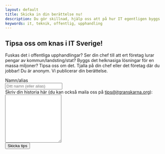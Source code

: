 ```yaml
---
layout: default
title: Skicka in din berättelse nu!
description: Du gör skillnad, hjälp oss att på hur IT egentligen byggs is Sverige.
keywords: it, teknik, offentlig, upphandling
---
```



 <section id="promo" class="promo section offset-header">
        <div class="container text-center">
        <h1 class="title tips">Tipsa oss om knas i IT Sverige!</h1>
            <p class="intro">Fuskas det i offentliga upphandlingar? Ser din chef till att ert företag lurar pengar av kommun/landsting/stat? Byggs det helknasiga lösningar för en massa miljoner? Tipsa oss om det. Tjalla på din chef eller det företag där du jobbar! Du är anonym. Vi publicerar din berättelse.</p>
        </div>
    </section>

 
<section id="tips" class="docs section">  
     <div class="container">  
      <div class="docs-inner">

<form name="tipsa" method="POST" action="/tack.html" netlify>
  <div class="form-group row">
    <label for="inputName" class="col-sm-2 col-form-label col-form-label-lg">Namn/alias</label>
    <div class="col-sm-10">
      <input type="text" class="form-control form-control-lg" name="alias" id="inputName" placeholder="Ditt namn (eller alias)">
    </div>
  </div>
  <div class="form-group row">
    <label for="exampleFormControlTextarea1" class="col-form-label col-form-label-lg">Skriv din historia här (du kan också maila oss på <a href="mailto:tips@itgranskarna.org">tips@itgranskarna.org</a>):</label>
    <textarea class="form-control form-control-lg" id="textArea" name="tips" rows="10"></textarea>
  </div>
    <div data-netlify-recaptcha></div>
  <div class="form-group row">
    <div class="col-sm-10">
      <button type="submit" class="btn btn-primary btn-lg">Skicka tips</button>
    </div>
  </div>
</form>
</div>
  </div>
</section>
   